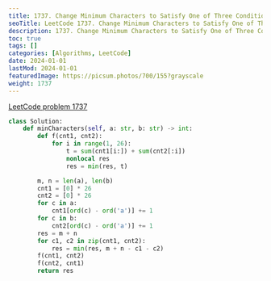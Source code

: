 ```yaml
---
title: 1737. Change Minimum Characters to Satisfy One of Three Conditions
seoTitle: LeetCode 1737. Change Minimum Characters to Satisfy One of Three Conditions | Python solution and explanation
description: 1737. Change Minimum Characters to Satisfy One of Three Conditions
toc: true
tags: []
categories: [Algorithms, LeetCode]
date: 2024-01-01
lastMod: 2024-01-01
featuredImage: https://picsum.photos/700/155?grayscale
weight: 1737
---
```


[LeetCode problem 1737](https://leetcode.com/problems/change-minimum-characters-to-satisfy-one-of-three-conditions/)

```python
class Solution:
    def minCharacters(self, a: str, b: str) -> int:
        def f(cnt1, cnt2):
            for i in range(1, 26):
                t = sum(cnt1[i:]) + sum(cnt2[:i])
                nonlocal res
                res = min(res, t)

        m, n = len(a), len(b)
        cnt1 = [0] * 26
        cnt2 = [0] * 26
        for c in a:
            cnt1[ord(c) - ord('a')] += 1
        for c in b:
            cnt2[ord(c) - ord('a')] += 1
        res = m + n
        for c1, c2 in zip(cnt1, cnt2):
            res = min(res, m + n - c1 - c2)
        f(cnt1, cnt2)
        f(cnt2, cnt1)
        return res

```
